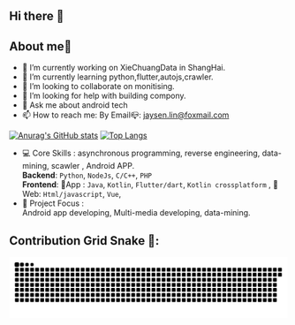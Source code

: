 ## Hi there 👋

<!--**linjonh/linjonh** is a ✨ _special_ ✨ repository because its `README.md` (this file) appears on your GitHub profile.

Here are some ideas to get you started:
-->
## About me🚀
- 🔭 I’m currently working on XieChuangData in ShangHai.
- 🌱 I’m currently learning python,flutter,autojs,crawler.
- 👯 I’m looking to collaborate on monitising.
- 🤔 I’m looking for help with building compony.
- 💬 Ask me about android tech
- 📫 How to reach me: By Email📪: jaysen.lin@foxmail.com

[![Anurag's GitHub stats](https://github-readme-stats.vercel.app/api?username=anuraghazra&show_icons=true&theme=radical)](https://linjonh.github.io/TechBlog/)
[![Top Langs](https://github-readme-stats.vercel.app/api/top-langs/?username=linjonh&theme=radica&layout=compact&hide=html,JavaScript)](https://linjonh.github.io/TechBlog/)

- 💻 Core Skills : asynchronous programming, reverse engineering, data-mining, scawler , Android APP.
  <br> **Backend**: `Python`, `NodeJs`, `C/C++`, `PHP`
  <br> **Frontend**: 🚀App : `Java`, `Kotlin`, `Flutter/dart`, `Kotlin crossplatform` , 🚀 Web: `Html/javascript`, `Vue`, 
- 🚀 Project Focus :
  <br> Android app developing, Multi-media developing, data-mining.

## Contribution Grid Snake 🐍:
![github-contribution-grid-snake](https://github.com/linjonh/linjonh/blob/main/github-contribution-grid-snake.svg)
